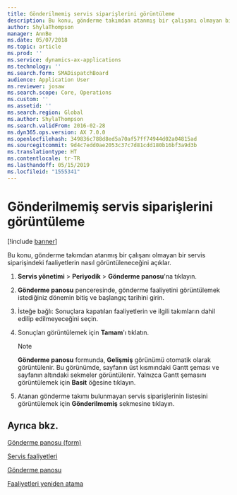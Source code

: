 ```yaml
---
title: Gönderilmemiş servis siparişlerini görüntüleme
description: Bu konu, gönderme takımdan atanmış bir çalışanı olmayan bir servis siparişindeki faaliyetlerin nasıl görüntüleneceğini açıklar.
author: ShylaThompson
manager: AnnBe
ms.date: 05/07/2018
ms.topic: article
ms.prod: ''
ms.service: dynamics-ax-applications
ms.technology: ''
ms.search.form: SMADispatchBoard
audience: Application User
ms.reviewer: josaw
ms.search.scope: Core, Operations
ms.custom: ''
ms.assetid: ''
ms.search.region: Global
ms.author: ShylaThompson
ms.search.validFrom: 2016-02-28
ms.dyn365.ops.version: AX 7.0.0
ms.openlocfilehash: 349836c788d8ed5a70af57ff74944d02a04815ad
ms.sourcegitcommit: 9d4c7edd0ae2053c37c7d81cdd180b16bf3a9d3b
ms.translationtype: HT
ms.contentlocale: tr-TR
ms.lasthandoff: 05/15/2019
ms.locfileid: "1555341"
---
```

# <a name="view-undispatched-service-orders"></a>Gönderilmemiş servis siparişlerini görüntüleme 

[!include [banner](../includes/banner.md)]


Bu konu, gönderme takımdan atanmış bir çalışanı olmayan bir servis siparişindeki faaliyetlerin nasıl görüntüleneceğini açıklar.

1.  **Servis yönetimi** \> **Periyodik** \> **Gönderme panosu**'na tıklayın.

2.  **Gönderme panosu** penceresinde, gönderme faaliyetini görüntülemek istediğiniz dönemin bitiş ve başlangıç tarihini girin.

3.  İsteğe bağlı: Sonuçlara kapatılan faaliyetlerin ve ilgili takımların dahil edilip edilmeyeceğini seçin.

4.  Sonuçları görüntülemek için **Tamam**'ı tıklatın.
    

    > [!NOTE]
    > <P><STRONG>Gönderme panosu</STRONG> formunda, <STRONG>Gelişmiş</STRONG> görünümü otomatik olarak görüntülenir. Bu görünümde, sayfanın üst kısmındaki Gantt şeması ve sayfanın altındaki sekmeler görüntülenir. Yalnızca Gantt şemasını görüntülemek için <STRONG>Basit</STRONG> öğesine tıklayın.</P>



5.  Atanan gönderme takımı bulunmayan servis siparişlerinin listesini görüntülemek için **Gönderilmemiş** sekmesine tıklayın.

## <a name="see-also"></a>Ayrıca bkz.

[Gönderme panosu (form)](https://technet.microsoft.com/en-us/library/hh242789\(v=ax.60\))

[Servis faaliyetleri](service-activities.md)

[Gönderme panosu](dispatch-board.md)

[Faaliyetleri yeniden atama](reassign-activities.md)

  


